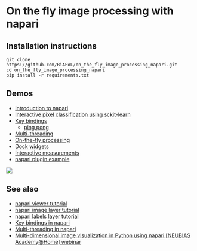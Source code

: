 # On the fly image processing with napari

## Installation instructions

```
git clone https://github.com/BiAPoL/on_the_fly_image_processing_napari.git
cd on_the_fly_image_processing_napari
pip install -r requirements.txt
```

## Demos
* [Introduction to napari](http://nbviewer.jupyter.org/github/BiAPoL/on_the_fly_image_processing_napari/blob/master/01_napari.ipynb)
* [Interactive pixel classification using sckit-learn](http://nbviewer.jupyter.org/github/BiAPoL/on_the_fly_image_processing_napari/blob/master/02_interactive_pixel_classification_sklearn.ipynb)  
* [Key bindings](https://github.com/BiAPoL/on_the_fly_image_processing_napari/blob/master/03_key_bindings.py)
  * [ping pong](https://github.com/haesleinhuepf/natari/blob/master/napari_ping_pong.py)
* [Multi-threading](https://github.com/BiAPoL/on_the_fly_image_processing_napari/blob/master/04_threading_yield.py)
* [On-the-fly processing](https://github.com/BiAPoL/on_the_fly_image_processing_napari/blob/master/05_on_the_fly_processing.py)
* [Dock widgets](https://github.com/BiAPoL/on_the_fly_image_processing_napari/blob/master/06_dock_widgets.py)
* [Interactive measurements](https://github.com/BiAPoL/on_the_fly_image_processing_napari/blob/master/07_image_quality_display.py)
* [napari plugin example](https://github.com/haesleinhuepf/napari-image-quality-analyzer)

![](images/image_quality_napari.gif)

## See also
* [napari viewer tutorial](https://napari.org/tutorials/fundamentals/viewer.html)
* [napari image layer tutorial](https://napari.org/tutorials/fundamentals/image.html)
* [napari labels layer tutorial](https://napari.org/tutorials/fundamentals/labels.html)
* [Key bindings in napari](https://napari.org/guides/stable/connecting_events.html)
* [Multi-threading in napari](https://napari.org/guides/stable/threading.html)
* [Multi-dimensional image visualization in Python using napari [NEUBIAS Academy@Home] webinar](https://www.youtube.com/watch?v=VgvDSq5aCDQ)
